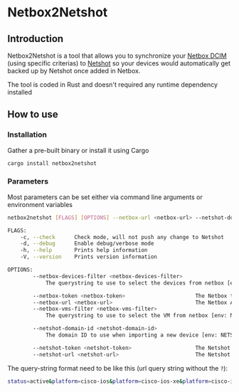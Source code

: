 # Netbox2Netshot

## Introduction

Netbox2Netshot is a tool that allows you to synchronize your [Netbox DCIM](https://github.com/netbox-community/netbox) (using specific criterias) to [Netshot](https://github.com/netfishers-onl/Netshot)  so your devices would automatically get backed up by Netshot once added in Netbox.

The tool is coded in Rust and doesn't required any runtime dependency installed

## How to use

### Installation

Gather a pre-built binary or install it using Cargo

```bash
cargo install netbox2netshot
```

### Parameters

Most parameters can be set either via command line arguments or environment variables

```bash
netbox2netshot [FLAGS] [OPTIONS] --netbox-url <netbox-url> --netshot-domain-id <netshot-domain-id> --netshot-token <netshot-token> --netshot-url <netshot-url>

FLAGS:
    -c, --check      Check mode, will not push any change to Netshot
    -d, --debug      Enable debug/verbose mode
    -h, --help       Prints help information
    -V, --version    Prints version information

OPTIONS:
        --netbox-devices-filter <netbox-devices-filter>
            The querystring to use to select the devices from netbox [env: NETBOX_DEVICES_FILTER=]  [default: ]

        --netbox-token <netbox-token>                      The Netbox token [env: NETBOX_TOKEN]  [default: ]
        --netbox-url <netbox-url>                          The Netbox API URL [env: NETBOX_URL=]
        --netbox-vms-filter <netbox-vms-filter>
            The querystring to use to select the VM from netbox [env: NETBOX_VMS_FILTER=]

        --netshot-domain-id <netshot-domain-id>
            The domain ID to use when importing a new device [env: NETSHOT_DOMAIN_ID=]

        --netshot-token <netshot-token>                    The Netshot token [env: NETSHOT_TOKEN]
        --netshot-url <netshot-url>                        The Netshot API URL [env: NETSHOT_URL=]
```

The query-string format need to be like this (url query string without the `?`):

```bash
status=active&platform=cisco-ios&platform=cisco-ios-xe&platform=cisco-ios-xr&platform=cisco-nx-os&platform=juniper-junos&has_primary_ip=true&tenant_group=network
```

